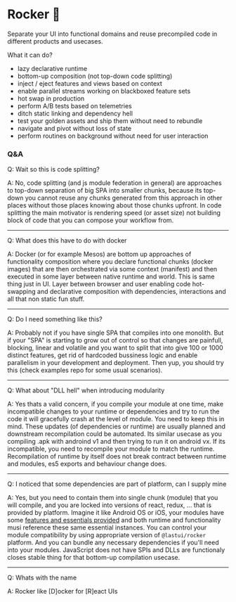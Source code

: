 # Rocker 🤘

Separate your UI into functional domains and reuse precompiled code in different products and usecases.

What it can do?

- lazy declarative runtime
- bottom-up composition (not top-down code splitting)
- inject / eject features and views based on context
- enable parallel streams working on blackboxed feature sets
- hot swap in production
- perform A/B tests based on telemetries
- ditch static linking and dependency hell
- test your golden assets and ship them without need to rebundle
- navigate and pivot without loss of state
- perform routines on background without need for user interaction

### Q&A

Q: Wait so this is code splitting?

A: No, code splitting (and js module federation in general) are approaches to top-down separation of big SPA into smaller chunks, because its top-down you cannot reuse any chunks generated from this approach in other places without those places knowing about those chunks upfront. In code splitting the main motivator is rendering speed (or asset size) not building block of code that you can compose your workflow from.

---

Q: What does this have to do with docker

A: Docker (or for example Mesos) are bottom up approaches of functionality composition where you declare functional chunks (docker images) that are then orchestrated via some context (manifest) and then executed in some layer between native runtime and world. This is same thing just in UI. Layer between browser and user enabling code hot-swapping and declarative composition with dependencies, interactions and all that non static fun stuff.

---

Q: Do I need something like this?

A: Probably not if you have single SPA that compiles into one monolith. But if your "SPA" is starting to grow out of control so that changes are painfull, blocking, linear and volatile and you want to split that into give 100 or 1000 distinct features, get rid of hardcoded bussiness logic and enable parallelism in your development and deployment. Then yup, you should try this (check examples repo for some usual scenarios).

---

Q: What about "DLL hell" when introducing modularity 

A: Yes thats a valid concern, if you compile your module at one time, make incompatible changes to your runtime or dependencies and try to run the code it will gracefully crash at the level of module. You need to keep this in mind. These updates (of dependencies or runtime) are usually planned and downstream recompilation could be automated. Its similar usecase as you compiling .apk with androind v1 and then trying to run it on android vx. If its incompatible, you need to recompile your module to match the runtime. Recompilation of runtime by itself does not break contract between runtime and modules, es5 exports and behaviour change does.

---

Q: I noticed that some dependencies are part of platform, can I supply mine

A: Yes, but you need to contain them into single chunk (module) that you will compile, and you are locked into versions of react, redux, ... that is provided by platform. Imagine it like Android OS or iOS, your modules have some [features and essentials provided](https://github.com/lastui/dependencies) and both runtime and functionality musi reference these same essential instances. You can control your module compatibility by using appropriate version of `@lastui/rocker` platform. And you can bundle any necessary dependencies if you'll need into your modules. JavaScript does not have SPIs and DLLs are functionaly closes stable thing for that bottom-up compilation usecase.

---

Q: Whats with the name

A: Rocker like [D]ocker for [R]eact UIs
